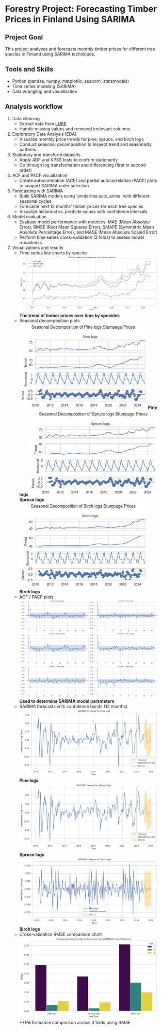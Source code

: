 # Forestry Project: Forecasting Timber Prices in Finland Using SARIMA 
## Project Goal
This project analyzes and forecasts monthly timber prices for different tree species in Finland using SARIMA techniques. 
## Tools and Skills
- Python (pandas, numpy, matplotlib, seaborn, statsmodels)
- Time series modeling (SARIMA)
- Data wrangling and visualization
## Analysis workflow
1. Data cleaning
   - Extract data from [LUKE](https://statdb.luke.fi/PxWeb/pxweb/en/LUKE/LUKE__04%20Metsa__04%20Talous__02%20Teollisuuspuun%20kauppa__02%20Kuukausitilastot/01a_Kantohinnat_kk.px/?rxid=dc711a9e-de6d-454b-82c2-74ff79a3a5e0)
   - Handle missing values and removed irrelevant columns
2. Exploratory Data Analysis (EDA)
   - Visualize monthly price trends for pine, spruce, and birch logs
   - Conduct seasonal decomposition to inspect trend and seasonality patterns
3. Stationary and transform datasets
   - Apply ADF and KPSS tests to confrim stationarity
   - Go through log transformation and differencing (first or second order)
4. ACF and PACF visualization
   - Create autocorrelation (ACF) and partial autocorrelation (PACF) plots to support SARIMA order selection
5. Forecasting with SARIMA
   - Build SARIMA models using 'pmdarima.auto_arima' with different seasonal cycles
   - Forecaste next 12 months' timber prices for each tree species
   - Visualize historical vs. predicte values with confidence intervals
6. Model evaluation
   - Evaluate model performance with metrices: MAE (Mean Absolute Error), RMSE (Root Mean Squared Error), SMAPE (Symmetric Mean Absolute Percentage Error), and MASE (Mean Absolute Scaled Error)
   - Perform time series cross-validation (3 folds) to assess model robustness
7. Visualizations and results
   - Time series line charts by species
     ![Standing sales trend](figures/Standing_sales_trend.png)
     **The trend of timber prices over time by specides**
   - Seasonal decomposition plots
     ![Seasonal Decomposition - Pine](figures/Seasonal_decomposition_pine.png)
     **Pine logs** 
     ![Seasonal Decomposition - Spruce](figures/Seasonal_decomposition_spruce.png)
     **Spruce logs**
     ![Seasonal Decomposition - Birch](figures/Seasonal_decomposition_birch.png)
     **Birch logs**
   - ACF / PACF plots
     ![ACF and PACF](figures/ACF_PACF.png)
     **Used to determine SARIMA model parameters**
   - SARIMA forecasts with confidence bands (12 months)
     ![SARIMA forecasting for pine logs](figures/sarima_pine.png)
     **Pine logs**
     ![SARIMA forecasting for spruce logs](figures/sarima_spruce.png)
     **Spruce logs**
     ![SARIMA forecasting for birch logs](figures/sarima_birch.png)
     **Birch logs**
   - Cross-validation RMSE comparison chart
     ![Cross validation RMSE](figures/CV_sarima.png)
     **Performance comparison across 3 folds using RMSE
